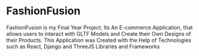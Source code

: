 # FashionFusion
FashionFusion is my Final Year Project. Its An E-commerce Application, that allows users to interact with GLTF Models and Create their Own Designs of their Products. This Application was Created with the Help of Technologies such as React, Django and ThreeJS Libraries and Frameworks 
